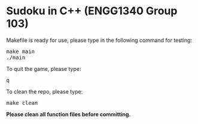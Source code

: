# Sudoku in C++ (ENGG1340 Group 103)
<p>Makefile is ready for use, please type in the following command for testing:
<pre>make main<br>./main</pre>
</p>
<p>To quit the game, please type:
<pre>q</pre>
</p>
<p>To clean the repo, please type:
<pre>make clean</pre>
</p>
<strong>Please clean all function files before committing.</strong>
